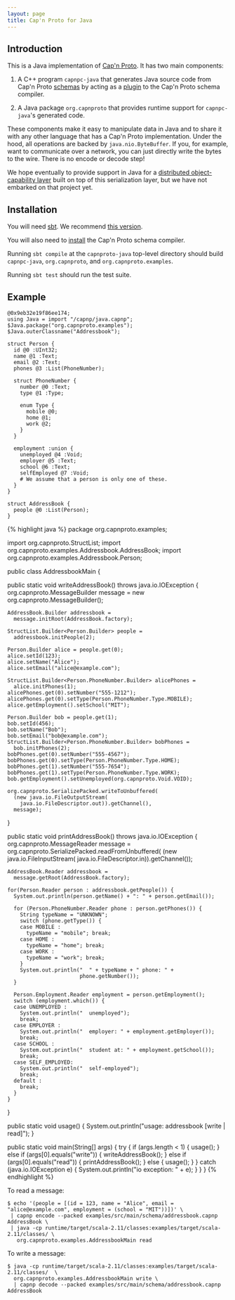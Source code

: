 ```yaml
---
layout: page
title: Cap'n Proto for Java
---
```


## Introduction

This is a Java implementation of [Cap'n Proto](http://capnproto.org).
It has two main components:

1. A C++ program `capnpc-java` that
generates Java source code from Cap'n Proto [schemas](https://kentonv.github.io/capnproto/language.html)
by acting as a
[plugin](https://kentonv.github.io/capnproto/otherlang.html#how_to_write_compiler_plugins)
to the Cap'n Proto schema compiler.

2. A Java package `org.capnproto` that provides runtime support for `capnpc-java`'s generated code.

These components make it easy
to manipulate data in Java and to share it
with any other language that has a Cap'n Proto implementation.
Under the hood, all operations are
backed by `java.nio.ByteBuffer`.
If you, for example, want to communicate over a
network, you can just directly write the bytes to the wire.
There is no encode or decode step!

We hope eventually to provide support in Java for a
[distributed object-capability layer](https://kentonv.github.io/capnproto/rpc.html)
built on top of this serialization layer,
but we have not embarked on that project yet.


## Installation

You will need [sbt](http://scala-sbt.org).
We recommend [this version](https://github.com/paulp/sbt-extras).

You will also need to [install](http://capnproto.org/install.html) the Cap'n Proto schema compiler.

Running `sbt compile` at the `capnproto-java` top-level directory should build `capnpc-java`,
`org.capnproto`, and `org.capnproto.examples`.

Running `sbt test` should run the test suite.

## Example

```
@0x9eb32e19f86ee174;
using Java = import "/capnp/java.capnp";
$Java.package("org.capnproto.examples");
$Java.outerClassname("Addressbook");

struct Person {
  id @0 :UInt32;
  name @1 :Text;
  email @2 :Text;
  phones @3 :List(PhoneNumber);

  struct PhoneNumber {
    number @0 :Text;
    type @1 :Type;

    enum Type {
      mobile @0;
      home @1;
      work @2;
    }
  }

  employment :union {
    unemployed @4 :Void;
    employer @5 :Text;
    school @6 :Text;
    selfEmployed @7 :Void;
    # We assume that a person is only one of these.
  }
}

struct AddressBook {
  people @0 :List(Person);
}
```

{% highlight java %}
package org.capnproto.examples;

import org.capnproto.StructList;
import org.capnproto.examples.Addressbook.AddressBook;
import org.capnproto.examples.Addressbook.Person;

public class AddressbookMain {

  public static void writeAddressBook() throws java.io.IOException {
    org.capnproto.MessageBuilder message =
      new org.capnproto.MessageBuilder();

    AddressBook.Builder addressbook =
      message.initRoot(AddressBook.factory);

    StructList.Builder<Person.Builder> people =
      addressbook.initPeople(2);

    Person.Builder alice = people.get(0);
    alice.setId(123);
    alice.setName("Alice");
    alice.setEmail("alice@example.com");

    StructList.Builder<Person.PhoneNumber.Builder> alicePhones =
      alice.initPhones(1);
    alicePhones.get(0).setNumber("555-1212");
    alicePhones.get(0).setType(Person.PhoneNumber.Type.MOBILE);
    alice.getEmployment().setSchool("MIT");

    Person.Builder bob = people.get(1);
    bob.setId(456);
    bob.setName("Bob");
    bob.setEmail("bob@example.com");
    StructList.Builder<Person.PhoneNumber.Builder> bobPhones =
      bob.initPhones(2);
    bobPhones.get(0).setNumber("555-4567");
    bobPhones.get(0).setType(Person.PhoneNumber.Type.HOME);
    bobPhones.get(1).setNumber("555-7654");
    bobPhones.get(1).setType(Person.PhoneNumber.Type.WORK);
    bob.getEmployment().setUnemployed(org.capnproto.Void.VOID);

    org.capnproto.SerializePacked.writeToUnbuffered(
      (new java.io.FileOutputStream(
        java.io.FileDescriptor.out)).getChannel(),
      message);
  }

  public static void printAddressBook() throws java.io.IOException {
    org.capnproto.MessageReader message =
      org.capnproto.SerializePacked.readFromUnbuffered(
        (new java.io.FileInputStream(
          java.io.FileDescriptor.in)).getChannel());

    AddressBook.Reader addressbook =
      message.getRoot(AddressBook.factory);

    for(Person.Reader person : addressbook.getPeople()) {
      System.out.println(person.getName() + ": " + person.getEmail());

      for (Person.PhoneNumber.Reader phone : person.getPhones()) {
        String typeName = "UNKNOWN";
        switch (phone.getType()) {
        case MOBILE :
          typeName = "mobile"; break;
        case HOME :
          typeName = "home"; break;
        case WORK :
          typeName = "work"; break;
        }
        System.out.println("  " + typeName + " phone: " +
                           phone.getNumber());
      }

      Person.Employment.Reader employment = person.getEmployment();
      switch (employment.which()) {
      case UNEMPLOYED :
        System.out.println("  unemployed");
        break;
      case EMPLOYER :
        System.out.println("  employer: " + employment.getEmployer());
        break;
      case SCHOOL :
        System.out.println("  student at: " + employment.getSchool());
        break;
      case SELF_EMPLOYED:
        System.out.println("  self-employed");
        break;
      default :
        break;
      }
    }
  }

  public static void usage() {
    System.out.println("usage: addressbook [write | read]");
  }

  public static void main(String[] args) {
    try {
      if (args.length < 1) {
        usage();
      } else if (args[0].equals("write")) {
        writeAddressBook();
      } else if (args[0].equals("read")) {
        printAddressBook();
      } else {
        usage();
      }
    } catch (java.io.IOException e) {
      System.out.println("io exception: "  + e);
    }
  }
}
{% endhighlight %}

To read a message:

    $ echo '(people = [(id = 123, name = "Alice", email = "alice@example.com", employment = (school = "MIT"))])' \
     | capnp encode --packed examples/src/main/schema/addressbook.capnp AddressBook \
     | java -cp runtime/target/scala-2.11/classes:examples/target/scala-2.11/classes/ \
       org.capnproto.examples.AddressbookMain read


To write a message:

    $ java -cp runtime/target/scala-2.11/classes:examples/target/scala-2.11/classes/  \
      org.capnproto.examples.AddressbookMain write \
      | capnp decode --packed examples/src/main/schema/addressbook.capnp AddressBook
